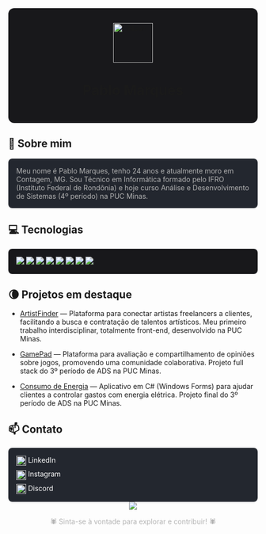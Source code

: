 <div align="center" style="background:#18181b; padding: 30px 0; border-radius: 12px;">
	<img src="https://img.icons8.com/ios-filled/100/ffffff/moon-symbol.png" width="80" alt="Moon"/>
  
  <h1>Pablo Marques</h1>
</div>

## 🦇 Sobre mim

<div style="background:#23272f; color:#b3b3b3; padding:16px; border-radius:8px;">
Meu nome é Pablo Marques, tenho 24 anos e atualmente moro em Contagem, MG. Sou Técnico em Informática formado pelo IFRO (Instituto Federal de Rondônia) e hoje curso Análise e Desenvolvimento de Sistemas (4º período) na PUC Minas.

</div>

## 💻 Tecnologias

<div style="background:#18181b; color:#b3b3b3; padding:16px; border-radius:8px;">
	<img src="https://img.shields.io/badge/C%23-18181b?style=for-the-badge&logo=c-sharp&logoColor=239120"/>
	<img src="https://img.shields.io/badge/JavaScript-18181b?style=for-the-badge&logo=javascript&logoColor=F7DF1E"/>
	<img src="https://img.shields.io/badge/React-18181b?style=for-the-badge&logo=react&logoColor=61DAFB"/>
	<img src="https://img.shields.io/badge/Node.js-18181b?style=for-the-badge&logo=node.js&logoColor=green"/>
	<img src="https://img.shields.io/badge/SQL-18181b?style=for-the-badge&logo=postgresql&logoColor=blue"/>
	<img src="https://img.shields.io/badge/CSS-18181b?style=for-the-badge&logo=css3&logoColor=1572B6"/>
	<img src="https://img.shields.io/badge/HTML-18181b?style=for-the-badge&logo=html5&logoColor=E34F26"/>
	<img src="https://img.shields.io/badge/Lua-18181b?style=for-the-badge&logo=lua&logoColor=2C2D72"/>
</div>

## 🌘 Projetos em destaque

- [ArtistFinder](https://github.com/pablomarquesc/ArtistFinder) — Plataforma para conectar artistas freelancers a clientes, facilitando a busca e contratação de talentos artísticos. Meu primeiro trabalho interdisciplinar, totalmente front-end, desenvolvido na PUC Minas.

- [GamePad](https://github.com/pablomarquesc/GamePad) — Plataforma para avaliação e compartilhamento de opiniões sobre jogos, promovendo uma comunidade colaborativa. Projeto full stack do 3º período de ADS na PUC Minas.

- [Consumo de Energia](https://github.com/pablomarquesc/cosumo-de-energia) — Aplicativo em C# (Windows Forms) para ajudar clientes a controlar gastos com energia elétrica. Projeto final do 3º período de ADS na PUC Minas.

## 📫 Contato

<div style="background:#23272f; color:#b3b3b3; padding:16px; border-radius:8px; display:flex; flex-direction:column; align-items:flex-start; gap:8px;">
	<a href="https://www.linkedin.com/in/pablomarques04/" style="color:#fff; text-decoration:none;">
		<img src="https://img.icons8.com/ios-filled/24/ffffff/linkedin.png" width="20" style="vertical-align:middle;"/> LinkedIn
	</a>
	<a href="https://www.instagram.com/pablomarquesc/" style="color:#fff; text-decoration:none;">
		<img src="https://img.icons8.com/ios-filled/24/ffffff/instagram-new.png" width="20" style="vertical-align:middle;"/> Instagram
	</a>
	<a href="https://discord.com/users/231880499260293121" style="color:#fff; text-decoration:none;">
		<img src="https://img.icons8.com/ios-filled/24/ffffff/discord-logo.png" width="20" style="vertical-align:middle;"/> Discord
	</a>
</div>

<div align="center">
	<img src="https://capsule-render.vercel.app/api?type=rect&color=18181b&height=2&section=footer"/>
</div>

<p align="center" style="color:#b3b3b3;">🕷️ Sinta-se à vontade para explorar e contribuir! 🕷️</p>

